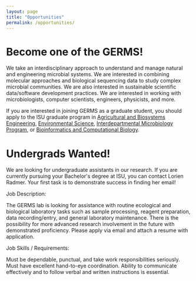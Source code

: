 ```yaml
---
layout: page
title: "Opportunities"
permalink: /opportunities/
---
```


# Become one of the GERMS! #

We take an interdisciplinary approach to understand and manage natural and engineering microbial systems.  We are interested in combining molecular approaches and biological sequencing data to study complex microbial communities.  We are also interested in sustainable scientific data/software development practices.  We are interested in working with microbiologists, computer scientists, engineers, physicists, and more.  

If you are interested in joining GERMS as a graduate student, you should apply to the ISU graduate program in [Agricultural and Biosystems Engineering](http://www.abe.iastate.edu/prospective-students/apply-today/), [Environmental Science](http://www.ensci.iastate.edu/grad/applying.html), [Interdepartmental Microbiology Program](http://www.micro.iastate.edu/), or [Bioinformatics and Computational Biology](http://www.bcb.iastate.edu/Prospect.html#Apply). 

# Undergrads Wanted! #

We are looking for undergraduate assistants in our research.  If you are currently pursuing your Bachelor's degree at ISU, you can contact Lorien Radmer.  Your first task is to demonstrate success in finding her email!

Job Description:

The GERMS lab is looking for assistance with routine ecological and biological laboratory tasks such as sample processing, reagent preparation, data recording/entry, and general laboratory maintenance. There is the possibility for more advanced research involvement in the future with demonstrated proficiency. Please apply via email and attach a resume with application.

Job Skills / Requirements:

Must be dependable, punctual, and take work responsibilities seriously. Must have excellent hand-to-eye coordination. Ability to communicate effectively and to follow verbal and written instructions is essential.

